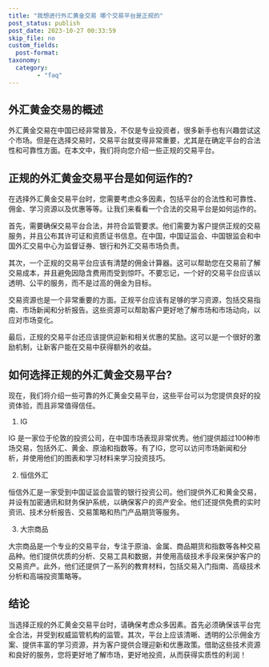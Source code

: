 ```yaml
---
title: "我想进行外汇黄金交易 哪个交易平台是正规的"
post_status: publish
post_date: 2023-10-27 00:33:59
skip_file: no
custom_fields: 
  post-format: 
taxonomy:
  category:
        - "faq"
---
```


## 外汇黄金交易的概述

外汇黄金交易在中国已经非常普及，不仅是专业投资者，很多新手也有兴趣尝试这个市场。但是在选择交易时，交易平台就变得非常重要，尤其是在确定平台的合法性和可靠性方面。在本文中，我们将向您介绍一些正规的交易平台。

## 正规的外汇黄金交易平台是如何运作的?

在选择外汇黄金交易平台时，您需要考虑众多因素，包括平台的合法性和可靠性、佣金、学习资源以及优惠等等。让我们来看看一个合法的交易平台是如何运作的。

首先，需要确保交易平台合法，并符合监管要求。他们需要为客户提供正规的交易服务，并且公布其许可证和资质证书信息。在中国，中国证监会、中国银监会和中国外汇交易中心为监督证券、银行和外汇交易市场负责。

其次，一个正规的交易平台应该有清楚的佣金计算器。这可以帮助您在交易前了解交易成本，并且避免因隐含费用而受到惊吓。不要忘记，一个好的交易平台应该以透明、公平的服务，而不是过高的佣金为目标。

交易资源也是一个非常重要的方面。正规平台应该有足够的学习资源，包括交易指南、市场新闻和分析报告。这些资源可以帮助客户更好地了解市场和市场动向，以应对市场变化。

最后，正规的交易平台还应该提供迎新和相关优惠的奖励。这可以是一个很好的激励机制，让新客户能在交易中获得额外的收益。

## 如何选择正规的外汇黄金交易平台?

现在，我们将介绍一些可靠的外汇黄金交易平台，这些平台可以为您提供良好的投资体验，而且非常值得信任。

1. IG

IG 是一家位于伦敦的投资公司，在中国市场表现非常优秀。他们提供超过100种市场交易，包括外汇、黄金、原油和指数等。有了IG，您可以访问市场新闻和分析，并使用他们的图表和学习材料来学习投资技巧。

2. 恒信外汇

恒信外汇是一家受到中国证监会监管的银行投资公司。他们提供外汇和黄金交易，并设有加密通讯和财务保护系统，以确保客户的资产安全。他们还提供免费的实时资讯、技术分析报告、交易策略和热门产品期货等服务。

3. 大宗商品

大宗商品是一个专业的交易平台，专注于原油、金属、商品期货和指数等各种交易品种。他们提供优质的分析、交易工具和数据，并使用高级技术手段来保护客户的交易资产。此外，他们还提供了一系列的教育材料，包括交易入门指南、高级技术分析和高端投资策略等。

## 结论

当选择正规的外汇黄金交易平台时，请确保考虑众多因素。首先必须确保该平台完全合法，并受到权威监管机构的监管。其次，平台上应该清晰、透明的公示佣金方案、提供丰富的学习资源，并为客户提供合理迎新和优惠政策。借助这些技术资源和良好的服务，您将更好地了解市场，更好地投资，从而获得实质性的利润！
